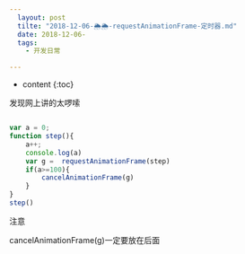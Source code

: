```yaml
---
  layout: post
  tilte: "2018-12-06-🌦🌦-requestAnimationFrame-定时器.md"
  date: 2018-12-06-
  tags: 
    - 开发日常

---
```



* content
{:toc}


发现网上讲的太啰嗦
```js

var a = 0;
function step(){
    a++;
    console.log(a)
    var g =  requestAnimationFrame(step)
    if(a>=100){
        cancelAnimationFrame(g)
    }
}
step()

```
注意 

 cancelAnimationFrame(g)一定要放在后面
